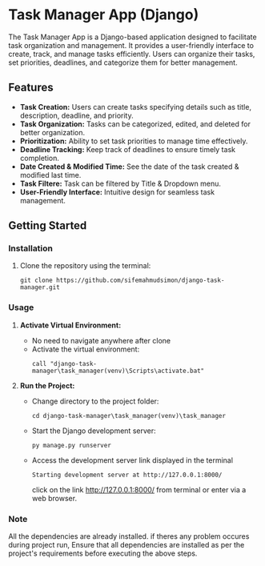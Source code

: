 # Task Manager App (Django)

The Task Manager App is a Django-based application designed to facilitate task organization and management. It provides a user-friendly interface to create, track, and manage tasks efficiently. Users can organize their tasks, set priorities, deadlines, and categorize them for better management.

## Features
- **Task Creation:** Users can create tasks specifying details such as title, description, deadline, and priority.
- **Task Organization:** Tasks can be categorized, edited, and deleted for better organization.
- **Prioritization:** Ability to set task priorities to manage time effectively.
- **Deadline Tracking:** Keep track of deadlines to ensure timely task completion.
- **Date Created & Modified Time:** See the date of the task created & modified last time.
- **Task Filtere:** Task can be filtered by Title & Dropdown menu.
- **User-Friendly Interface:** Intuitive design for seamless task management.

## Getting Started

### Installation
1. Clone the repository using the terminal:
    ```
    git clone https://github.com/sifemahmudsimon/django-task-manager.git
    ```

### Usage
1. **Activate Virtual Environment:**
   - No need to navigate anywhere after clone
   - Activate the virtual environment:
     ```
     call "django-task-manager\task_manager(venv)\Scripts\activate.bat"
     ```

2. **Run the Project:**
   - Change directory to the project folder:
     ```
     cd django-task-manager\task_manager(venv)\task_manager
     ```
   - Start the Django development server:
     ```
     py manage.py runserver
     ```
   - Access the development server link displayed in the terminal
     ```
     Starting development server at http://127.0.0.1:8000/
     ```
     click on the link  http://127.0.0.1:8000/ from terminal or enter via a web browser.

### Note
All the dependencies are already installed. if theres any problem occures during project run, Ensure that all dependencies are installed as per the project's requirements before executing the above steps.
